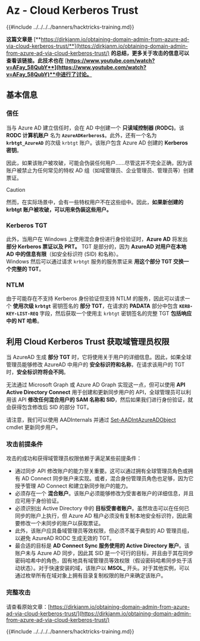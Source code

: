 # Az - Cloud Kerberos Trust

{{#include ../../../../banners/hacktricks-training.md}}

**这篇文章是** [**https://dirkjanm.io/obtaining-domain-admin-from-azure-ad-via-cloud-kerberos-trust/**](https://dirkjanm.io/obtaining-domain-admin-from-azure-ad-via-cloud-kerberos-trust/) **的总结，更多关于攻击的信息可以查看该链接。此技术也在** [**https://www.youtube.com/watch?v=AFay_58QubY**](https://www.youtube.com/watch?v=AFay_58QubY)**中进行了讨论。**

## 基本信息

### 信任

当与 Azure AD 建立信任时，会在 AD 中创建一个 **只读域控制器 (RODC)**。该 **RODC 计算机账户** 名为 **`AzureADKerberos$`**。此外，还有一个名为 **`krbtgt_AzureAD`** 的次级 `krbtgt` 账户。该账户包含 Azure AD 创建的 **Kerberos 密钥**。

因此，如果该账户被攻破，可能会伪装任何用户……尽管这并不完全正确，因为该账户被禁止为任何常见的特权 AD 组（如域管理员、企业管理员、管理员等）创建票证。

> [!CAUTION]
> 然而，在实际场景中，会有一些特权用户不在这些组中。因此，**如果新创建的 krbtgt 账户被攻破，可以用来伪装这些用户。**

### Kerberos TGT

此外，当用户在 Windows 上使用混合身份进行身份验证时，**Azure AD** 将发出 **部分 Kerberos 票证以及 PRT。** TGT 是部分的，因为 **AzureAD 对用户在本地 AD 中的信息有限**（如安全标识符 (SID) 和名称）。\
Windows 然后可以通过请求 `krbtgt` 服务的服务票证来 **用这个部分 TGT 交换一个完整的 TGT**。

### NTLM

由于可能存在不支持 Kerberos 身份验证但支持 NTLM 的服务，因此可以请求一个 **使用次级 `krbtgt`** 密钥签名的 **部分 TGT**，在请求的 **PADATA** 部分中包含 **`KERB-KEY-LIST-REQ`** 字段，然后获取一个使用主 `krbtgt` 密钥签名的完整 TGT **包括响应中的 NT 哈希**。

## 利用 Cloud Kerberos Trust 获取域管理员权限 <a href="#abusing-cloud-kerberos-trust-to-obtain-domain-admin" id="abusing-cloud-kerberos-trust-to-obtain-domain-admin"></a>

当 AzureAD 生成 **部分 TGT** 时，它将使用关于用户的详细信息。因此，如果全球管理员能够修改 AzureAD 中用户的 **安全标识符和名称**，在请求该用户的 TGT 时，**安全标识符将会不同**。

无法通过 Microsoft Graph 或 Azure AD Graph 实现这一点，但可以使用 **API Active Directory Connect** 用于创建和更新同步用户的 API，全球管理员可以利用该 API **修改任何混合用户的 SAM 名称和 SID**，然后如果我们进行身份验证，就会获得包含修改后 SID 的部分 TGT。

请注意，我们可以使用 AADInternals 并通过 [Set-AADIntAzureADObject](https://aadinternals.com/aadinternals/#set-aadintazureadobject-a) cmdlet 更新同步用户。

### 攻击前提条件 <a href="#attack-prerequisites" id="attack-prerequisites"></a>

攻击的成功和获得域管理员权限依赖于满足某些前提条件：

- 通过同步 API 修改账户的能力至关重要。这可以通过拥有全球管理员角色或拥有 AD Connect 同步账户来实现。或者，混合身份管理员角色也足够，因为它授予管理 AD Connect 和建立新同步账户的能力。
- 必须存在一个 **混合账户**。该账户必须能够修改为受害者账户的详细信息，并且应可用于身份验证。
- 必须识别出 Active Directory 中的 **目标受害者账户**。虽然攻击可以在任何已同步的账户上执行，但 Azure AD 租户必须没有复制本地安全标识符，因此需要修改一个未同步的账户以获取票证。
- 此外，该账户应具备域管理员等效权限，但必须不属于典型的 AD 管理员组，以避免 AzureAD RODC 生成无效的 TGT。
- 最合适的目标是 **AD Connect Sync 服务使用的 Active Directory 账户**。该账户未与 Azure AD 同步，因此其 SID 是一个可行的目标，并且由于其在同步密码哈希中的角色，固有地具有域管理员等效权限（假设密码哈希同步处于活动状态）。对于快速安装的域，该账户以 **MSOL\_** 开头。对于其他实例，可以通过枚举所有在域对象上拥有目录复制权限的账户来确定该账户。

### 完整攻击 <a href="#the-full-attack" id="the-full-attack"></a>

请查看原始文章：[https://dirkjanm.io/obtaining-domain-admin-from-azure-ad-via-cloud-kerberos-trust/](https://dirkjanm.io/obtaining-domain-admin-from-azure-ad-via-cloud-kerberos-trust/)

{{#include ../../../../banners/hacktricks-training.md}}

